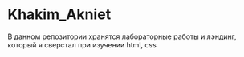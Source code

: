 # Khakim_Akniet
В данном репозитории хранятся лабораторные работы и лэндинг, который я сверстал при изучении html, css
